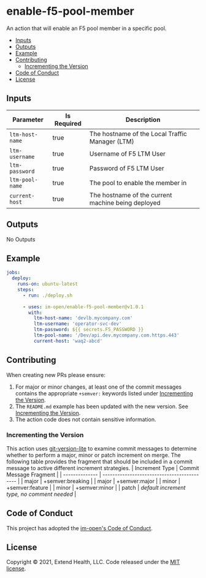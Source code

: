 # enable-f5-pool-member

An action that will enable an F5 pool member in a specific pool.
- [Inputs](#inputs)
- [Outputs](#outputs)
- [Example](#example)
- [Contributing](#contributing)
  + [Incrementing the Version](#incrementing-the-version)
- [Code of Conduct](#code-of-conduct)
- [License](#license)
   
## Inputs

| Parameter       | Is Required | Description                                        |
| --------------- | ----------- | -------------------------------------------------- |
| `ltm-host-name` | true        | The hostname of the Local Traffic Manager (LTM)    |
| `ltm-username`  | true        | Username of F5 LTM User                            |
| `ltm-password`  | true        | Password of F5 LTM User                            |
| `ltm-pool-name` | true        | The pool to enable the member in                   |
| `current-host`  | true        | The hostname of the current machine being deployed |

## Outputs
No Outputs

## Example

```yml
jobs:
  deploy:
    runs-on: ubuntu-latest
    steps:
      - run: ./deploy.sh 
      
      - uses: im-open/enable-f5-pool-member@v1.0.1
        with:
          ltm-host-name: 'devlb.mycompany.com'
          ltm-username: 'operator-svc-dev'
          ltm-password: ${{ secrets.F5_PASSWORD }}
          ltm-pool-name: '/Dev/api.dev.mycompany.com.https.443'
          current-host: 'waq2-abcd'
```


## Contributing

When creating new PRs please ensure:
1. For major or minor changes, at least one of the commit messages contains the appropriate `+semver:` keywords listed under [Incrementing the Version](#incrementing-the-version).
2. The `README.md` example has been updated with the new version.  See [Incrementing the Version](#incrementing-the-version).
3. The action code does not contain sensitive information.

### Incrementing the Version

This action uses [git-version-lite] to examine commit messages to determine whether to perform a major, minor or patch increment on merge.  The following table provides the fragment that should be included in a commit message to active different increment strategies.
| Increment Type | Commit Message Fragment                     |
| -------------- | ------------------------------------------- |
| major          | +semver:breaking                            |
| major          | +semver:major                               |
| minor          | +semver:feature                             |
| minor          | +semver:minor                               |
| patch          | *default increment type, no comment needed* |

## Code of Conduct

This project has adopted the [im-open's Code of Conduct](https://github.com/im-open/.github/blob/master/CODE_OF_CONDUCT.md).

## License

Copyright &copy; 2021, Extend Health, LLC. Code released under the [MIT license](LICENSE).

[git-version-lite]: https://github.com/im-open/git-version-lite
